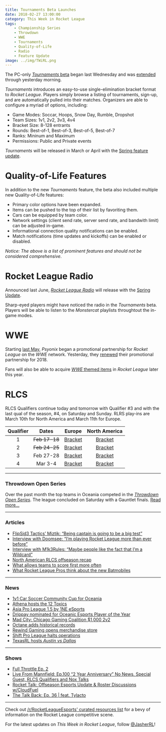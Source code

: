 ```yaml
---
title: Tournaments Beta Launches
date: 2018-02-27 13:00:00
category: This Week in Rocket League
tags:
    - Championship Series
    - Throwdown
    - WWE
    - Tournaments
    - Quality-of-Life
    - Radio
    - Feature Update
image: ../img/TWiRL.png
---
```


The PC-only [_Tournaments_ beta](https://www.rocketleague.com/news/tournaments-beta-on-steam--what-you-need-to-know/) began last Wednesday and was [extended](https://twitter.com/RocketLeague/status/967129845158223872) through yesterday morning.

_Tournaments_ introduces an easy-to-use single-elimination bracket format to _Rocket League_. Players simply browse a listing of tournaments, sign-up, and are automatically pulled into their matches. Organizers are able to configure a myriad of options, including:

- Game Modes: Soccar, Hoops, Snow Day, Rumble, Dropshot
- Team Sizes: 1v1, 2v2, 3v3, 4v4
- Bracket Size: 8-128 entrants
- Rounds: Best-of-1, Best-of-3, Best-of-5, Best-of-7
- Ranks: Mininum and Maximum
- Permissions: Public and Private events

_Tournaments_ will be released in March or April with the [Spring feature update](https://www.rocketleague.com/news/rocket-league-roadmap-spring-2018/).

# Quality-of-Life Features

In addition to the new _Tournaments_ feature, the beta also included multiple new Quality-of-Life features:

- Primary color options have been expanded.
- Items can be pushed to the top of their list by favoriting them.
- Cars can be equipped by team color.
- Network settings (client send rate, server send rate, and bandwith limit) can be adjusted in-game.
- Informational connection quality notifications can be enabled.
- Match notifications (time updates and kickoffs) can be enabled or disabled.

_Notice: The above is a list of prominent features and should not be considered comprehensive._

# Rocket League Radio

Announced last June, [_Rocket League Radio_](https://www.rocketleague.com/news/monstercat-playlist-rocket-league-radio/) will release with the [Spring Update](https://www.rocketleague.com/news/rocket-league-x-monstercat-vol--2-coming-in-spring-update/).

Sharp-eyed players might have noticed the radio in the _Tournaments_ beta. Players will be able to listen to the _Monstercat_ playlists throughtout the in-game modes.

# WWE

Starting [last May](https://www.rocketleague.com/news/rocket-league-wwe-partnership-backlash/), _Psyonix_ began a promotional partnership for _Rocket League_ on the _WWE_ network. Yesterday, they [renewed](https://www.rocketleague.com/news/wwe-items-coming-to-rocket-league-this-spring/) their promotional partnership for 2018.

Fans will also be able to acquire [_WWE_ themed items](https://www.rocketleague.com/news/wwe-items-coming-to-rocket-league-this-spring/) in _Rocket League_ later this year.

# RLCS

RLCS Qualifiers continue today and tomorrow with Qualifier #3 and with the last qual of the season, #4, on Saturday and Sunday. RLRS play-ins are March 10th for North America and March 11th for Europe.

| **Qualifier** |   **Dates**   |                                        **Europe**                                        |                                    **North America**                                     |
| :-----------: | :-----------: | :--------------------------------------------------------------------------------------: | :--------------------------------------------------------------------------------------: |
|       1       | ~~Feb 17-18~~ | [Bracket](https://smash.gg/tournament/rlcs-season-5/events/eu-open-qualifier-1/overview) | [Bracket](https://smash.gg/tournament/rlcs-season-5/events/na-open-qualifier-1/overview) |
|       2       | ~~Feb 24-25~~ | [Bracket](https://smash.gg/tournament/rlcs-season-5/events/eu-open-qualifier-2/overview) | [Bracket](https://smash.gg/tournament/rlcs-season-5/events/na-open-qualifier-2/overview) |
|       3       |   Feb 27-28   | [Bracket](https://smash.gg/tournament/rlcs-season-5/events/eu-open-qualifier-3/overview) | [Bracket](https://smash.gg/tournament/rlcs-season-5/events/na-open-qualifier-3/overview) |
|       4       |    Mar 3-4    | [Bracket](https://smash.gg/tournament/rlcs-season-5/events/eu-open-qualifier-4/overview) | [Bracket](https://smash.gg/tournament/rlcs-season-5/events/na-open-qualifier-4/overview) |

---

### Throwdown Open Series

Over the past month the top teams in Oceania competed in the [_Throwdown Open Series_](https://octane.gg/event/throwdown-open-series). The league concluded on Saturday with a Gauntlet finals. [Read more...](https://octane.gg/news/chiefs-esports-wins-throwdown-open-series/)

---

### Articles

- [FlipSid3 Tactics’ Miztik: “Being captain is going to be a big test”](http://rocketeers.gg/flipsid3-tactics-miztik-being-captain-is-going-to-be-a-big-test/)
- [Interview with Doomsee: “I’m playing Rocket League more than ever before”](http://rocketeers.gg/interview-with-doomsee-im-playing-rocket-league-more-than-ever/)
- [Interview with M1k3Rules: “Maybe people like the fact that I’m a Wildcard”](http://rocketeers.gg/interview-with-m1k3rules-rlrs-new-team/)
- [North American RLCS offseason recap](https://octane.gg/news/north-american-rlcs-offseason-recap/)
- [What allows teams to score first more often](https://www.reddit.com/r/RocketLeagueEsports/comments/7zs2p6/what_allows_teams_to_score_first_more_often/)
- [What Rocket League Pros think about the new Batmobiles](http://rocketeers.gg/will-rocket-league-pros-use-new-batmobiles/)

---

### News

- [1v1 Car Soccer Community Cup for Oceania](https://twitter.com/ByzaRL/status/967958142393860098)
- [Athena hosts the 12 Toxics](https://www.twitch.tv/videos/233135727)
- [Asia Pro League 1.5 by 1NE eSports](https://nm.reddit.com/r/RocketLeagueEsports/comments/7zdfdp/asia_pro_league_15_showcasing_the_top_8_asian/)
- [Drippay nominated for Oceanic Esports Player of the Year](https://twitter.com/yumi_cheeseman/status/968388200673759232)
- [Mad City: Chicago Gaming Coalition \$1,000 2v2](https://madcity.gg/events/2v2-chi-rocket-league-open/)
- [Octane adds historical records](https://twitter.com/Slokh_/status/968221761715175424)
- [Rewind Gaming opens merchandise store](http://store.rewindrl.uk/)
- [Shift Pro League halts operations](https://twitter.com/ShiftProLeague/status/968516343476703234)
- [TexasRL hosts _Austin vs Dallas_](https://smash.gg/tournament/texasrl-locals-austin-vs-dallas/events)

---

### Shows

- [Full Throttle Ep. 2](https://www.twitch.tv/videos/233222668)
- [Live From Mannfield: Ep.100 “2 Year Anniversary” No News, Special Guest, RLCS Qualifiers and Nox Talks](http://www.lfmannfield.com/episodes/2018/2/25/ep100-2-year-anniversary-no-news-special-guest-rlcs-qualifiers-and-nox-talks)
- [Rocket Talk: Offseason Esports Update & Roster Discussions w/CloudFuel](https://www.youtube.com/watch?v=1mqcUQQ5ITg)
- [The Talk Back: Ep. 36 | feat. Tylacto](https://www.twitch.tv/videos/231852696)

---

Check out [/r/RocketLeagueEsports' curated resources list](https://www.reddit.com/r/RocketLeagueEsports/wiki/links) for a bevy of information on the Rocket League competitive scene.

For the latest updates on _This Week in Rocket League_, follow [@JasherRL](https://twitter.com/JasherRL)!
